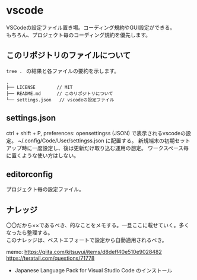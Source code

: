 # vscode

VSCodeの設定ファイル置き場。コーディング規約やGUI設定ができる。  
もちろん、プロジェクト毎のコーディング規約を優先します。

## このリポジトリのファイルについて

`tree . ` の結果と各ファイルの要約を示します。

```
.
├── LICENSE        // MIT
├── README.md      // このリポジトリについて
└── settings.json   // vscodeの設定ファイル
```

## settings.json

ctrl + shift + P, preferences: opensettingss (JSON) で表示されるvscodeの設定。
~/.config/Code/User/settingss.json に配置する。
新規端末の初期セットアップ時に一度設定し、後は更新だけ取り込む運用の想定。
ワークスペース毎に置くような使い方はしない。

## editorconfig

プロジェクト毎の設定ファイル。

## ナレッジ

〇〇だから××であるべき、的なことをメモする。一旦ここに載せていく。多くなったら整理する。  
このナレッジは、ベストエフォートで設定から自動適用されるべき。

memo: https://qiita.com/kitsuyui/items/d8deff40e510e9028482
https://teratail.com/questions/71778


  - Japanese Language Pack for Visual Studio Code のインストール
